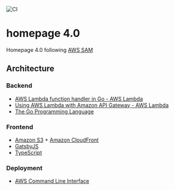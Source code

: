 ![CI](https://github.com/takkyuuplayer/homepage4.0/workflows/CI/badge.svg)

# homepage 4.0

Homepage 4.0 following [AWS SAM](https://github.com/awslabs/serverless-application-model)

## Architecture

### Backend

- [AWS Lambda function handler in Go \- AWS Lambda](https://docs.aws.amazon.com/lambda/latest/dg/golang-handler.html)
- [Using AWS Lambda with Amazon API Gateway \- AWS Lambda](https://docs.aws.amazon.com/lambda/latest/dg/services-apigateway.html)
- [The Go Programming Language](https://golang.org/)

### Frontend

- [Amazon S3](https://aws.amazon.com/s3/?nc2=h_m1) + [Amazon CloudFront](https://aws.amazon.com/cloudfront/?nc1=h_ls)
- [GatsbyJS](https://www.gatsbyjs.org/)
- [TypeScript](https://www.typescriptlang.org/)

### Deployment

- [AWS Command Line Interface](https://docs.aws.amazon.com/cli/index.html)
